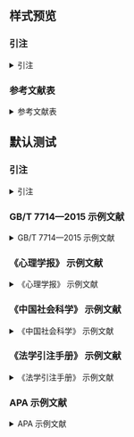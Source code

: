 <!-- 此文件由脚本自动生成，请勿手动修改！ -->
<!-- markdownlint-disable -->
<!-- prettier-ignore -->

<!-- PLACEHOLDER FOR WEBSITE -->

## 样式预览

### 引注

<details>
<summary>引注</summary>

<sup>[1–8]</sup>

</details>

### 参考文献表

<details>
<summary>参考文献表</summary>

<div class="csl-bib-body maxoffset-40 second-field-align-flush hangingindent-false">
  <div class="csl-entry">
    <div class="csl-left-margin">科学革命的结构: 第 4 版</div></div>
  <div class="csl-entry">
    <div class="csl-left-margin">Food irradiation research and technology</div></div>
  <div class="csl-entry">
    <div class="csl-left-margin">面向数字素养的高校图书馆数字服务体系研究</div></div>
  <div class="csl-entry">
    <div class="csl-left-margin">Advances in holographic photoelasticity</div></div>
  <div class="csl-entry">
    <div class="csl-left-margin">“北斗一号”监控管理网设计与实现</div></div>
  <div class="csl-entry">
    <div class="csl-left-margin">The genome of eucalyptus grandis</div></div>
  <div class="csl-entry">
    <div class="csl-left-margin">第 29 次中国互联网络发展现状统计报告</div></div>
  <div class="csl-entry">
    <div class="csl-left-margin">Origins and concepts of digital literacy</div></div>
</div>

</details>

## 默认测试

### 引注

<details>
<summary>引注</summary>

<sup>[1]</sup><br>
<sup>[2(p. 260)]</sup><br>
<sup>[3(pp. 326–329)]</sup><br>
<sup>[1,3]</sup><br>
<sup>[1,2,4]</sup><br>
<sup>[1–3]</sup><br>


</details>

### GB/T 7714—2015 示例文献

<details>
<summary>GB/T 7714—2015 示例文献</summary>

<div class="csl-bib-body maxoffset-156 second-field-align-flush hangingindent-false">
  <div class="csl-entry">
    <div class="csl-left-margin">国史旧闻</div></div>
  <div class="csl-entry">
    <div class="csl-left-margin">经济数学与金融数学</div></div>
  <div class="csl-entry">
    <div class="csl-left-margin">历代王朝与民族宗教</div></div>
  <div class="csl-entry">
    <div class="csl-left-margin">信息与文献 都柏林核心元数据元素集</div></div>
  <div class="csl-entry">
    <div class="csl-left-margin">物质结构</div></div>
  <div class="csl-entry">
    <div class="csl-left-margin">昌平山水记: 京东考古录</div></div>
  <div class="csl-entry">
    <div class="csl-left-margin">宋论</div></div>
  <div class="csl-entry">
    <div class="csl-left-margin">综合湿地管理国际研讨会论文集</div></div>
  <div class="csl-entry">
    <div class="csl-left-margin">中国明朝档案总汇</div></div>
  <div class="csl-entry">
    <div class="csl-left-margin">新闻道德论</div></div>
  <div class="csl-entry">
    <div class="csl-left-margin">当代美国外交</div></div>
  <div class="csl-entry">
    <div class="csl-left-margin">汶川地震灾害研究</div></div>
  <div class="csl-entry">
    <div class="csl-left-margin">中国造纸年鉴: 2003</div></div>
  <div class="csl-entry">
    <div class="csl-left-margin">Probability, random variables, and random signal principles</div></div>
  <div class="csl-entry">
    <div class="csl-left-margin">Geoecology and computers: Proceedings of the Third International Conference on Advances of Computer Methods in Geotechnical and Geoenvironmental Engineering</div></div>
  <div class="csl-entry">
    <div class="csl-left-margin">Developing early childhood services: Past, present and future</div></div>
  <div class="csl-entry">
    <div class="csl-left-margin">Food irradiation research and technology</div></div>
  <div class="csl-entry">
    <div class="csl-left-margin">周易外传: 卷 5</div></div>
  <div class="csl-entry">
    <div class="csl-left-margin">1998 年长江洪水的成因与减灾对策</div></div>
  <div class="csl-entry">
    <div class="csl-left-margin">蓟县震旦亚界研究</div></div>
  <div class="csl-entry">
    <div class="csl-left-margin">政治经济学批判</div></div>
  <div class="csl-entry">
    <div class="csl-left-margin">面向数字素养的高校图书馆数字服务体系研究</div></div>
  <div class="csl-entry">
    <div class="csl-left-margin">Pathogenic properties of invading microorganism</div></div>
  <div class="csl-entry">
    <div class="csl-left-margin">Drinking water standards, regulations and goals</div></div>
  <div class="csl-entry">
    <div class="csl-left-margin">临床内科杂志</div></div>
  <div class="csl-entry">
    <div class="csl-left-margin">图书馆学通讯</div></div>
  <div class="csl-entry">
    <div class="csl-left-margin">Science</div></div>
  <div class="csl-entry">
    <div class="csl-left-margin">蓝田生物群: 一个认识多细胞生物起源和早期演化的新窗口</div></div>
  <div class="csl-entry">
    <div class="csl-left-margin">我们的科技一直在追赶: 访中国工程院院长周济</div></div>
  <div class="csl-entry">
    <div class="csl-left-margin">韩国图书馆法</div></div>
  <div class="csl-entry">
    <div class="csl-left-margin">循证医学研究方法: 附视频</div></div>
  <div class="csl-entry">
    <div class="csl-left-margin">“北斗一号”监控管理网设计与实现</div></div>
  <div class="csl-entry">
    <div class="csl-left-margin">Shaking without quaking</div></div>
  <div class="csl-entry">
    <div class="csl-left-margin">Cataloging internet resources</div></div>
  <div class="csl-entry">
    <div class="csl-left-margin">Next-generation sequencing: from understanding biology to personalized medicine</div></div>
  <div class="csl-entry">
    <div class="csl-left-margin">The genome of eucalyptus grandis</div></div>
  <div class="csl-entry">
    <div class="csl-left-margin">全智能节电器: 200610171314.3</div></div>
  <div class="csl-entry">
    <div class="csl-left-margin">光折变自适应光外差探测方法: 01128777.2</div></div>
  <div class="csl-entry">
    <div class="csl-left-margin">Electronic watermarking method and system: US6915001</div></div>
  <div class="csl-entry">
    <div class="csl-left-margin">第 29 次中国互联网络发展现状统计报告</div></div>
  <div class="csl-entry">
    <div class="csl-left-margin">关于转发北京市企业投资项目核准暂行实施办法的通知: 京政办发[2005]37号</div></div>
  <div class="csl-entry">
    <div class="csl-left-margin">Origins and concepts of digital literacy</div></div>
  <div class="csl-entry">
    <div class="csl-left-margin">About OCLC: History of cooperation</div></div>
  <div class="csl-entry">
    <div class="csl-left-margin">UNIMARC and metadata: Dublin core</div></div>
  <div class="csl-entry">
    <div class="csl-left-margin">Coffee drinking and cancer of the pancreas</div></div>
  <div class="csl-entry">
    <div class="csl-left-margin">生物质材料热解失重动力学及其分析方法研究</div></div>
  <div class="csl-entry">
    <div class="csl-left-margin">A companion to California history</div></div>
  <div class="csl-entry">
    <div class="csl-left-margin">The future of resource sharing</div></div>
  <div class="csl-entry">
    <div class="csl-left-margin">Introduction to library services for library technicians</div></div>
  <div class="csl-entry">
    <div class="csl-left-margin">数字化生存</div></div>
  <div class="csl-entry">
    <div class="csl-left-margin">电子图书馆理论与实践研究</div></div>
  <div class="csl-entry">
    <div class="csl-left-margin">电子图书馆的现实模型</div></div>
  <div class="csl-entry">
    <div class="csl-left-margin">The research university’s dilemma: Resource sharing and research in a transinstitutional environment</div></div>
  <div class="csl-entry">
    <div class="csl-left-margin">Social norms and social roles</div></div>
  <div class="csl-entry">
    <div class="csl-left-margin">Why the west rules for now: the patterns of history, and what they reveal about the future</div></div>
  <div class="csl-entry">
    <div class="csl-left-margin">西方文明史: 问题与源头</div></div>
  <div class="csl-entry">
    <div class="csl-left-margin">国史旧闻</div></div>
  <div class="csl-entry">
    <div class="csl-left-margin">Invisible college</div></div>
  <div class="csl-entry">
    <div class="csl-left-margin">The information needs of historians</div></div>
  <div class="csl-entry">
    <div class="csl-left-margin">天津方言的源流关系刍议</div></div>
  <div class="csl-entry">
    <div class="csl-left-margin">从几组声母的演变看天津方言形成的自然条件和历史条件</div></div>
  <div class="csl-entry">
    <div class="csl-left-margin">Morphology and genesis of nodular chalks and hardgrounds in the Upper Cretaceous of southern England</div></div>
  <div class="csl-entry">
    <div class="csl-left-margin">Morphology and genesis of nodular phosphates in the Cenomanian Glauconitic Marl of south-east England</div></div>
  <div class="csl-entry">
    <div class="csl-left-margin">科技书刊的总编(主编)的角色要求</div></div>
  <div class="csl-entry">
    <div class="csl-left-margin">现代汉语词典</div></div>
  <div class="csl-entry">
    <div class="csl-left-margin">中国的青年刊物: 个性特色为本仁</div></div>
  <div class="csl-entry">
    <div class="csl-left-margin">在中国科协学术期刊编辑工作经验交流会上的讲话</div></div>
  <div class="csl-entry">
    <div class="csl-left-margin">全唐五代诗格汇考</div></div>
  <div class="csl-entry">
    <div class="csl-left-margin">师伏堂日记</div></div>
  <div class="csl-entry">
    <div class="csl-left-margin">理论物理概论</div></div>
  <div class="csl-entry">
    <div class="csl-left-margin">新生儿脑病和脑性瘫痪发病机制与病理生理</div></div>
  <div class="csl-entry">
    <div class="csl-left-margin">康熙字典: 巳集上: 水部</div></div>
  <div class="csl-entry">
    <div class="csl-left-margin">增订本草备要</div></div>
  <div class="csl-entry">
    <div class="csl-left-margin">中国森林群落分类及其群落特征</div></div>
  <div class="csl-entry">
    <div class="csl-left-margin">投资台湾: 大陆企业赴台投资指南</div></div>
  <div class="csl-entry">
    <div class="csl-left-margin">战前中国经济的增长</div></div>
  <div class="csl-entry">
    <div class="csl-left-margin">科学革命的结构: 第 4 版</div></div>
  <div class="csl-entry">
    <div class="csl-left-margin">高分子物理: 高分子材料分析、选择与改性</div></div>
  <div class="csl-entry">
    <div class="csl-left-margin">Future libraries: Dreams, madness, &#38; reality</div></div>
  <div class="csl-entry">
    <div class="csl-left-margin">Names of persons: National usages for entry in catalogues</div></div>
  <div class="csl-entry">
    <div class="csl-left-margin">Introduction to information systems</div></div>
  <div class="csl-entry">
    <div class="csl-left-margin">Seeds, sciences, and struggle: the global politics of transgenic crops</div></div>
  <div class="csl-entry">
    <div class="csl-left-margin">Death by theory: a tale of mystery and archaeological theory</div></div>
  <div class="csl-entry">
    <div class="csl-left-margin">职工教育研究论文集</div></div>
  <div class="csl-entry">
    <div class="csl-left-margin">台湾光复六十五周年暨抗战史实学术研讨会论文集</div></div>
  <div class="csl-entry">
    <div class="csl-left-margin">综合湿地管理: 综合湿地管理国际研讨会论文集</div></div>
  <div class="csl-entry">
    <div class="csl-left-margin">中国财税文化价值研究: “中国财税文化国际学术研讨会”论文集</div></div>
  <div class="csl-entry">
    <div class="csl-left-margin">Proceedings of the Second International Conference on Soft Computing for Problem Solving</div></div>
  <div class="csl-entry">
    <div class="csl-left-margin">国防白皮书: 中国武装力量的多样化运用</div></div>
  <div class="csl-entry">
    <div class="csl-left-margin">人体安全重要技术标准研制最终报告: 7178999X–2006BAK04A10/10.2013</div></div>
  <div class="csl-entry">
    <div class="csl-left-margin">A comparative risk assessment framework for wildland fire management: the 2010 cohesive strategy science report: RMRS-GTR-262</div></div>
  <div class="csl-entry">
    <div class="csl-left-margin">Guidelines for handling excavated acid-producing material: PB 91-194001</div></div>
  <div class="csl-entry">
    <div class="csl-left-margin">Factors regulating the immune response: Report of WHO Scientific Group</div></div>
  <div class="csl-entry">
    <div class="csl-left-margin">人类活动影响下海河流域典型区水循环变化分析</div></div>
  <div class="csl-entry">
    <div class="csl-left-margin">面向中文信息处理的现代汉语并列结构研究</div></div>
  <div class="csl-entry">
    <div class="csl-left-margin">Infrared spectroscopic studies on solid oxygen</div></div>
  <div class="csl-entry">
    <div class="csl-left-margin">轨道火车及高速轨道火车紧急安全制动辅助装置: 201220158825.2</div></div>
  <div class="csl-entry">
    <div class="csl-left-margin">一种荒漠化地区生态植被综合培育种植方法: 01129210.5</div></div>
  <div class="csl-entry">
    <div class="csl-left-margin">Compiler: US828402</div></div>
  <div class="csl-entry">
    <div class="csl-left-margin">文献著录: 第 4 部分 非书资料</div></div>
  <div class="csl-entry">
    <div class="csl-left-margin">广播电视音像资料编目规范: 第 2 部分 广播资料</div></div>
  <div class="csl-entry">
    <div class="csl-left-margin">土壤环境质量标准</div></div>
  <div class="csl-entry">
    <div class="csl-left-margin">Information and documentation—The Dublin core metadata element set</div></div>
  <div class="csl-entry">
    <div class="csl-left-margin">卷 39 乞致仕第一</div></div>
  <div class="csl-entry">
    <div class="csl-left-margin">植物开花研究</div></div>
  <div class="csl-entry">
    <div class="csl-left-margin">中国农业转基因生物研究进展与安全管理</div></div>
  <div class="csl-entry">
    <div class="csl-left-margin">世界各国和地区名称代码</div></div>
  <div class="csl-entry">
    <div class="csl-left-margin">宋史卷三: 本纪第三</div></div>
  <div class="csl-entry">
    <div class="csl-left-margin">汶川地震基岩地震动特征分析</div></div>
  <div class="csl-entry">
    <div class="csl-left-margin">Subsolidus phenomena in pyroxenes</div></div>
  <div class="csl-entry">
    <div class="csl-left-margin">Advances in holographic photoelasticity</div></div>
  <div class="csl-entry">
    <div class="csl-left-margin">四库馆私家抄校书考略</div></div>
  <div class="csl-entry">
    <div class="csl-left-margin">韩国图书馆法</div></div>
  <div class="csl-entry">
    <div class="csl-left-margin">互联网药品可信交易环境中主体资质审核备案模式</div></div>
  <div class="csl-entry">
    <div class="csl-left-margin">从数字地球到智慧地球</div></div>
  <div class="csl-entry">
    <div class="csl-left-margin">Carbon isotope evidence for the stepwise oxidation of the Proterozoic environment</div></div>
  <div class="csl-entry">
    <div class="csl-left-margin">Jadeite-bearing metagabbro in serpentinite mélange of the “Kurosegawa Belt” in Izumi Town, Yatsushiro City, Kumamoto Prefecture, central Kyushu</div></div>
  <div class="csl-entry">
    <div class="csl-left-margin">Drought, deluge and declines: the impact of precipitation extremes on amphibians in a changing climate</div></div>
  <div class="csl-entry">
    <div class="csl-left-margin">Phenotypic screening with oleaginous microalgae reveals modulators of lipid productivity</div></div>
  <div class="csl-entry">
    <div class="csl-left-margin">Metadata quality control in digital repositories and collections: Criteria, semantics, and mechanisms</div></div>
  <div class="csl-entry">
    <div class="csl-left-margin">数字革命与竞争国际化</div></div>
  <div class="csl-entry">
    <div class="csl-left-margin">罪犯 DNA 库与生命伦理学计划</div></div>
  <div class="csl-entry">
    <div class="csl-left-margin">大风沙过后的思考</div></div>
  <div class="csl-entry">
    <div class="csl-left-margin">雾霾来袭, 如何突围?</div></div>
  <div class="csl-entry">
    <div class="csl-left-margin">出版业信息化迈入快车道</div></div>
  <div class="csl-entry">
    <div class="csl-left-margin">化解医患矛盾需釜底抽薪</div></div>
  <div class="csl-entry">
    <div class="csl-left-margin">Pennsylvania library laws</div></div>
  <div class="csl-entry">
    <div class="csl-left-margin">Dublin core metadata element set: version 1.1</div></div>
</div>

</details>

### 《心理学报》 示例文献

<details>
<summary>《心理学报》 示例文献</summary>

<div class="csl-bib-body maxoffset-130 second-field-align-flush hangingindent-false">
  <div class="csl-entry">
    <div class="csl-left-margin">中国心理学的过去与未来</div></div>
  <div class="csl-entry">
    <div class="csl-left-margin">中国心理学的过去与未来</div></div>
  <div class="csl-entry">
    <div class="csl-left-margin">Intrinsic frames of reference in spatial memory</div></div>
  <div class="csl-entry">
    <div class="csl-left-margin">中国心理学的过去与未来</div></div>
  <div class="csl-entry">
    <div class="csl-left-margin">Frames of reference in spatial memories acquired from language</div></div>
  <div class="csl-entry">
    <div class="csl-left-margin">中国心理学的过去与未来</div></div>
  <div class="csl-entry">
    <div class="csl-left-margin">An experimental evaluation of theory-based mother and mother-child programs for children of divorce</div></div>
  <div class="csl-entry">
    <div class="csl-left-margin">中国心理学的过去与未来</div></div>
  <div class="csl-entry">
    <div class="csl-left-margin">Are face-incongruent voices harder to process? Effects of face–voice gender incongruency on basic cognitive information processing</div></div>
  <div class="csl-entry">
    <div class="csl-left-margin">Body ownership increases the interference between observed and executed movements</div></div>
  <div class="csl-entry">
    <div class="csl-left-margin">中国心理学的过去与未来</div></div>
  <div class="csl-entry">
    <div class="csl-left-margin">心理学史</div></div>
  <div class="csl-entry">
    <div class="csl-left-margin">心理学史</div></div>
  <div class="csl-entry">
    <div class="csl-left-margin">Children of color: Psychological interventions with minority youth</div></div>
  <div class="csl-entry">
    <div class="csl-left-margin">A philosophical essay on probabilities</div></div>
  <div class="csl-entry">
    <div class="csl-left-margin">概率哲学</div></div>
  <div class="csl-entry">
    <div class="csl-left-margin">Allocentric and egocentric spatial representations: Definitions, distinctions, and interconnections</div></div>
  <div class="csl-entry">
    <div class="csl-left-margin">Theoretical analysis of the seven factor model of Chinese personality</div></div>
  <div class="csl-entry">
    <div class="csl-left-margin">中国人“大七”人格结构的理论分析</div></div>
  <div class="csl-entry">
    <div class="csl-left-margin">The origins of narcissism and narcissistic personality disorder: A theoretical and empirical reformulation</div></div>
  <div class="csl-entry">
    <div class="csl-left-margin">Relaxation therapy for polypharmacy use in elderly insomniacs and noninsomniacs</div></div>
  <div class="csl-entry">
    <div class="csl-left-margin">Early data on the Trauma Symptom Checklist for Children (TSC-C)</div></div>
  <div class="csl-entry">
    <div class="csl-left-margin">Beyond redlining: Editing software that works</div></div>
  <div class="csl-entry">
    <div class="csl-left-margin">Estimated resident population by age and sex in statistical local areas, New South Wales, June 1990: 3209.1</div></div>
  <div class="csl-entry">
    <div class="csl-left-margin">People in organizations: An introduction to organizational behavior</div></div>
  <div class="csl-entry">
    <div class="csl-left-margin">Relativity</div></div>
  <div class="csl-entry">
    <div class="csl-left-margin">The new Grove dictionary of music and musicians</div></div>
  <div class="csl-entry">
    <div class="csl-left-margin">现代汉语规范辞典</div></div>
  <div class="csl-entry">
    <div class="csl-left-margin">现代汉语频率词典</div></div>
  <div class="csl-entry">
    <div class="csl-left-margin">Phonological representation and processing in Chinese spoken language production</div></div>
  <div class="csl-entry">
    <div class="csl-left-margin">汉语语言产生中的语音表征与加工</div></div>
  <div class="csl-entry">
    <div class="csl-left-margin">遗传与语言学习</div></div>
  <div class="csl-entry">
    <div class="csl-left-margin">中国心理学与奥林匹克</div></div>
</div>

</details>

### 《中国社会科学》 示例文献

<details>
<summary>《中国社会科学》 示例文献</summary>

<div class="csl-bib-body maxoffset-65 second-field-align-flush hangingindent-false">
  <div class="csl-entry">
    <div class="csl-left-margin">文坛忆旧</div></div>
  <div class="csl-entry">
    <div class="csl-left-margin">荣庆日记</div></div>
  <div class="csl-entry">
    <div class="csl-left-margin">公司法的展开与评判——方法·判例·制度</div></div>
  <div class="csl-entry">
    <div class="csl-left-margin">中国哲学发展史（先秦卷）</div></div>
  <div class="csl-entry">
    <div class="csl-left-margin">中国人留学日本史</div></div>
  <div class="csl-entry">
    <div class="csl-left-margin">周恩来传</div></div>
  <div class="csl-entry">
    <div class="csl-left-margin">晚清洋务运动事类汇钞五十七种</div></div>
  <div class="csl-entry">
    <div class="csl-left-margin">平等阁笔记</div></div>
  <div class="csl-entry">
    <div class="csl-left-margin">马克思恩格斯全集</div></div>
  <div class="csl-entry">
    <div class="csl-left-margin">走向新世界主义</div></div>
  <div class="csl-entry">
    <div class="csl-left-margin">中国小说的历史的变迁</div></div>
  <div class="csl-entry">
    <div class="csl-left-margin">师承与变法</div></div>
  <div class="csl-entry">
    <div class="csl-left-margin">当代文化哲学沉思</div></div>
  <div class="csl-entry">
    <div class="csl-left-margin">读家书，想傅雷（代序）</div></div>
  <div class="csl-entry">
    <div class="csl-left-margin">为什么称为“中国大历史”？——中文版自序</div></div>
  <div class="csl-entry">
    <div class="csl-left-margin">古今伪书考</div></div>
  <div class="csl-entry">
    <div class="csl-left-margin">墨余录</div></div>
  <div class="csl-entry">
    <div class="csl-left-margin">雪桥诗话续集</div></div>
  <div class="csl-entry">
    <div class="csl-left-margin">太平御览</div></div>
  <div class="csl-entry">
    <div class="csl-left-margin">答屠仪部赤水丈书</div></div>
  <div class="csl-entry">
    <div class="csl-left-margin">嘉定县志</div></div>
  <div class="csl-entry">
    <div class="csl-left-margin">上海县续志</div></div>
  <div class="csl-entry">
    <div class="csl-left-margin">广东通志</div></div>
  <div class="csl-entry">
    <div class="csl-left-margin">旧唐书</div></div>
  <div class="csl-entry">
    <div class="csl-left-margin">方苞集</div></div>
  <div class="csl-entry">
    <div class="csl-left-margin">清德宗实录</div></div>
  <div class="csl-entry">
    <div class="csl-left-margin">读顾诚〈南明史〉</div></div>
  <div class="csl-entry">
    <div class="csl-left-margin">江苏的小农及其副业</div></div>
  <div class="csl-entry">
    <div class="csl-left-margin">论近代西北人口波动的主要原因</div></div>
  <div class="csl-entry">
    <div class="csl-left-margin">评黄龟年四劾秦桧</div></div>
  <div class="csl-entry">
    <div class="csl-left-margin">德育学科的比较研究与理论探索</div></div>
  <div class="csl-entry">
    <div class="csl-left-margin">李劼人轶事</div></div>
  <div class="csl-entry">
    <div class="csl-left-margin">说奴隶</div></div>
  <div class="csl-entry">
    <div class="csl-left-margin">四川会议厅暂行章程</div></div>
  <div class="csl-entry">
    <div class="csl-left-margin">上海各路商界总联合会致外交部电</div></div>
  <div class="csl-entry">
    <div class="csl-left-margin">西南中委反对在宁召开五全会</div></div>
  <div class="csl-entry">
    <div class="csl-left-margin">罗隆基政治思想研究（1913—1949）</div></div>
  <div class="csl-entry">
    <div class="csl-left-margin">对国际体制和国际制度的理解和翻译</div></div>
  <div class="csl-entry">
    <div class="csl-left-margin">对国际体制和国际制度的理解和翻译</div></div>
  <div class="csl-entry">
    <div class="csl-left-margin">傅良佐致国务院电</div></div>
  <div class="csl-entry">
    <div class="csl-left-margin">党外人士座谈会记录</div></div>
  <div class="csl-entry">
    <div class="csl-left-margin">关于中国学术期刊标准化数据库系统工程的进展</div></div>
  <div class="csl-entry">
    <div class="csl-left-margin">两宋茶诗与茶事</div></div>
  <div class="csl-entry">
    <div class="csl-left-margin">Troubling confessions: Speaking guilt in law and literature</div></div>
  <div class="csl-entry">
    <div class="csl-left-margin">The travels of Marco Polo</div></div>
  <div class="csl-entry">
    <div class="csl-left-margin">On the search for civil society in China</div></div>
  <div class="csl-entry">
    <div class="csl-left-margin">The impact of scarcity and plenty on population change in England</div></div>
  <div class="csl-entry">
    <div class="csl-left-margin">Nixon to Kissinger</div></div>
</div>

</details>

### 《法学引注手册》 示例文献

<details>
<summary>《法学引注手册》 示例文献</summary>

<div class="csl-bib-body maxoffset-88 second-field-align-flush hangingindent-false">
  <div class="csl-entry">
    <div class="csl-left-margin">美国行政法</div></div>
  <div class="csl-entry">
    <div class="csl-left-margin">侵权责任法</div></div>
  <div class="csl-entry">
    <div class="csl-left-margin">英美法原论</div></div>
  <div class="csl-entry">
    <div class="csl-left-margin">法律的道德性</div></div>
  <div class="csl-entry">
    <div class="csl-left-margin">法律程序的意义：对中国法制建设的另一种思考</div></div>
  <div class="csl-entry">
    <div class="csl-left-margin">股份有限公司机关构造中的董事和董事会</div></div>
  <div class="csl-entry">
    <div class="csl-left-margin">风险法的风险</div></div>
  <div class="csl-entry">
    <div class="csl-left-margin">判决书上网</div></div>
  <div class="csl-entry">
    <div class="csl-left-margin">哈尔滨市政法机关正对“宝马案”认真调查复查</div></div>
  <div class="csl-entry">
    <div class="csl-left-margin">被告人李宁、张磊贪污案一审开庭</div></div>
  <div class="csl-entry">
    <div class="csl-left-margin">一名基层法官眼里好律师的样子</div></div>
  <div class="csl-entry">
    <div class="csl-left-margin">法国行政法院网站</div></div>
  <div class="csl-entry">
    <div class="csl-left-margin">游走在上帝与凯撒之间：美国宪法第一修正案中的政教关系研究</div></div>
  <div class="csl-entry">
    <div class="csl-left-margin">民法总则</div></div>
  <div class="csl-entry">
    <div class="csl-left-margin">国务院关于在全国建立农村最低生活保障制度的通知</div></div>
  <div class="csl-entry">
    <div class="csl-left-margin">包郑照诉苍南县人民政府强制拆除房屋案: （1988）浙法民上字 7 号</div></div>
  <div class="csl-entry">
    <div class="csl-left-margin">陆红霞诉南通市发改委政府信息公开案</div></div>
  <div class="csl-entry">
    <div class="csl-left-margin">The new property</div></div>
  <div class="csl-entry">
    <div class="csl-left-margin">What publicity can do</div></div>
  <div class="csl-entry">
    <div class="csl-left-margin">To steal a book is an elegant offense: Intellectual property law in Chinese civilization</div></div>
  <div class="csl-entry">
    <div class="csl-left-margin">当代中国行政法的源流：王名扬教授九十华诞贺寿文集</div></div>
  <div class="csl-entry">
    <div class="csl-left-margin">R. v. Panel on Take-overs and Mergers</div></div>
  <div class="csl-entry">
    <div class="csl-left-margin">现代行政法的理论基础——论行政机关与相对一方的权利义务平衡</div></div>
  <div class="csl-entry">
    <div class="csl-left-margin">近代中国宪政历程</div></div>
  <div class="csl-entry">
    <div class="csl-left-margin">精简机构是一场革命</div></div>
  <div class="csl-entry">
    <div class="csl-left-margin">奥本海国际法</div></div>
  <div class="csl-entry">
    <div class="csl-left-margin">中华人民共和国刑法修正案（十）: 中华人民共和国主席令第80号</div></div>
  <div class="csl-entry">
    <div class="csl-left-margin">中华人民共和国公司法</div></div>
  <div class="csl-entry">
    <div class="csl-left-margin">中华人民共和国公司法</div></div>
  <div class="csl-entry">
    <div class="csl-left-margin">最高人民法院、最高人民检察院关于依法严惩破坏计划生育犯罪活动的通知</div></div>
  <div class="csl-entry">
    <div class="csl-left-margin">全国人民代表大会常务委员会关于严禁卖淫嫖娼的决定</div></div>
  <div class="csl-entry">
    <div class="csl-left-margin">国务院关于在全国建立农村最低生活保障制度的通知</div></div>
  <div class="csl-entry">
    <div class="csl-left-margin">最高人民法院关于适用〈中华人民共和国行政诉讼法〉的解释</div></div>
  <div class="csl-entry">
    <div class="csl-left-margin">国务院关于印发打赢蓝天保卫战三年行动计划的通知</div></div>
  <div class="csl-entry">
    <div class="csl-left-margin">信息与文献 参考文献著录规则</div></div>
  <div class="csl-entry">
    <div class="csl-left-margin">关于《中华人民共和国行政诉讼法修正案（草案）》的说明</div></div>
  <div class="csl-entry">
    <div class="csl-left-margin">中共中央关于全面推进依法治国若干重大问题的决定</div></div>
  <div class="csl-entry">
    <div class="csl-left-margin">荣宝英诉王阳、永诚财产保险股份有限公司江阴支公司机动车交通事故责任纠纷案: （2013）锡民终字第497号</div></div>
  <div class="csl-entry">
    <div class="csl-left-margin">榆林市凯奇莱能源投资有限公司诉陕西省地质矿产勘查开发局西安地质矿产勘查开发院合作勘查合同纠纷上诉案: （2011）民一终字第 81 号</div></div>
  <div class="csl-entry">
    <div class="csl-left-margin">Progress for a small planet</div></div>
  <div class="csl-entry">
    <div class="csl-left-margin">White House tutors Kremlin in how a presidency works</div></div>
  <div class="csl-entry">
    <div class="csl-left-margin">Between facts and norms: contributions to a discourse theory of law and democracy</div></div>
  <div class="csl-entry">
    <div class="csl-left-margin">Rule of law in China: incremental progress</div></div>
  <div class="csl-entry">
    <div class="csl-left-margin">Department of Transportation Act: 89-670</div></div>
  <div class="csl-entry">
    <div class="csl-left-margin">Administrative Procedure Act § 6</div></div>
  <div class="csl-entry">
    <div class="csl-left-margin">Natural Resources Defense Council <i>v.</i> Gorsuch</div></div>
  <div class="csl-entry">
    <div class="csl-left-margin">Chevron U.S.A., Inc. <i>v.</i> Natural Resources Defense Council</div></div>
  <div class="csl-entry">
    <div class="csl-left-margin">Roe <i>v.</i> Wade</div></div>
  <div class="csl-entry">
    <div class="csl-left-margin">United States <i>v.</i> Dino Nastasi et al.: 3:15-cr-00213-FDW-DCK</div></div>
  <div class="csl-entry">
    <div class="csl-left-margin">When China began streaming trials online</div></div>
  <div class="csl-entry">
    <div class="csl-left-margin">L’État de droit</div></div>
  <div class="csl-entry">
    <div class="csl-left-margin">Le droit de la mer</div></div>
  <div class="csl-entry">
    <div class="csl-left-margin">La promotion esthétique du pathétique dans la seconde moitié du XVIIe siècle</div></div>
  <div class="csl-entry">
    <div class="csl-left-margin">Le droit de la mer</div></div>
  <div class="csl-entry">
    <div class="csl-left-margin">Le droit de la mer en Méditerranée</div></div>
  <div class="csl-entry">
    <div class="csl-left-margin">Le droit de la mer en Méditerranée: 1202</div></div>
  <div class="csl-entry">
    <div class="csl-left-margin">Le droit de la mer appliqué à la Méditerranée</div></div>
  <div class="csl-entry">
    <div class="csl-left-margin">L’histoire de l’art et le quantitatif</div></div>
  <div class="csl-entry">
    <div class="csl-left-margin">Rechtsgüterschutz und Normgeltung</div></div>
  <div class="csl-entry">
    <div class="csl-left-margin">Über Radarwarngeräte und die Zukunft des Europäischen Privatrechts</div></div>
  <div class="csl-entry">
    <div class="csl-left-margin">Absurdes Spektakel um den Tod</div></div>
  <div class="csl-entry">
    <div class="csl-left-margin">Strafrecht Allgemeiner Teil</div></div>
  <div class="csl-entry">
    <div class="csl-left-margin">Rechtsphilosophie Studienausgabe</div></div>
  <div class="csl-entry">64. [CSL STYLE ERROR: reference with no printed form.]</div>
  <div class="csl-entry">
    <div class="csl-left-margin">Bemerkungen zur Reform des § 218 StGB aus rechtsphilosophischer Sicht</div></div>
  <div class="csl-entry">
    <div class="csl-left-margin">Gesamtunwirksamkeit und Teilgültigkeit rechtsgeschäftlicher Regelungen</div></div>
  <div class="csl-entry">
    <div class="csl-left-margin">StGB</div></div>
  <div class="csl-entry">
    <div class="csl-left-margin">StPO</div></div>
  <div class="csl-entry">
    <div class="csl-left-margin">GG</div></div>
  <div class="csl-entry">
    <div class="csl-left-margin">Strauß-Karikatur, Kunstfreiheit</div></div>
  <div class="csl-entry">71. [CSL STYLE ERROR: reference with no printed form.]</div>
  <div class="csl-entry">72. [CSL STYLE ERROR: reference with no printed form.]</div>
  <div class="csl-entry">
    <div class="csl-left-margin">Wissenschaftliches Publizieren</div></div>
  <div class="csl-entry">
    <div class="csl-left-margin">新訂担保物権法</div></div>
  <div class="csl-entry">
    <div class="csl-left-margin">民法総則物権法</div></div>
  <div class="csl-entry">
    <div class="csl-left-margin">付加物及び従物と抵当権</div></div>
  <div class="csl-entry">
    <div class="csl-left-margin">一時所得の要件に関する覚書</div></div>
  <div class="csl-entry">
    <div class="csl-left-margin">信玄公旗掛松事件</div></div>
  <div class="csl-entry">
    <div class="csl-left-margin">約束手形金</div></div>
  <div class="csl-entry">
    <div class="csl-left-margin">動産及び債権の譲渡の対抗要件に関する民法の特例に関する法律</div></div>
  <div class="csl-entry">
    <div class="csl-left-margin">平成26年版犯罪白書</div></div>
  <div class="csl-entry">
    <div class="csl-left-margin">ジュリスト</div></div>
  <div class="csl-entry">
    <div class="csl-left-margin">千方百计上京城：清朝的京控</div></div>
  <div class="csl-entry">
    <div class="csl-left-margin">温家宝主持国务院会议 研究房地产业健康发展措施</div></div>
</div>

</details>

### APA 示例文献

<details>
<summary>APA 示例文献</summary>

<div class="csl-bib-body maxoffset-175 second-field-align-flush hangingindent-false">
  <div class="csl-entry">
    <div class="csl-left-margin">Language learning as language use: A cross-linguistic model of child language development</div></div>
  <div class="csl-entry">
    <div class="csl-left-margin">A descriptive review of ADHD coaching research: Implications for college students</div></div>
  <div class="csl-entry">
    <div class="csl-left-margin">Getting consistent with consequences</div></div>
  <div class="csl-entry">
    <div class="csl-left-margin">The complicated calibration of love, especially in adoption</div></div>
  <div class="csl-entry">
    <div class="csl-left-margin">The NCEP/NCAR 40-year reanalysis project</div></div>
  <div class="csl-entry">
    <div class="csl-left-margin">What does it take to have a strong and independent profession of midwifery? Lessons from the Netherlands</div></div>
  <div class="csl-entry">
    <div class="csl-left-margin">Body ownership increases the interference between observed and executed movements</div></div>
  <div class="csl-entry">
    <div class="csl-left-margin">Are face-incongruent voices harder to process? Effects of face–voice gender incongruency on basic cognitive information processing</div></div>
  <div class="csl-entry">
    <div class="csl-left-margin">Unpacking buyer-seller differences in valuation from experience: A cognitive modeling approach</div></div>
  <div class="csl-entry">
    <div class="csl-left-margin">Sensorineural anosmia: Relationship between subtype, recognition time, and age</div></div>
  <div class="csl-entry">
    <div class="csl-left-margin">Intellectual evolution from adolescence to adulthood</div></div>
  <div class="csl-entry">
    <div class="csl-left-margin">Marking time in the land of plenty: Reflections on mental health in the United States</div></div>
  <div class="csl-entry">
    <div class="csl-left-margin">Marking time in the land of plenty: Reflections on mental health in the United States</div></div>
  <div class="csl-entry">
    <div class="csl-left-margin">Archives of scientific psychology</div></div>
  <div class="csl-entry">
    <div class="csl-left-margin">American psychologist</div></div>
  <div class="csl-entry">
    <div class="csl-left-margin">Electromechanical and robot-assisted arm training for improving activities of daily living, arm function, and arm muscle strength after stroke</div></div>
  <div class="csl-entry">
    <div class="csl-left-margin">Physical activity and exercise in older adults</div></div>
  <div class="csl-entry">
    <div class="csl-left-margin">Really cool neutral plasmas</div></div>
  <div class="csl-entry">
    <div class="csl-left-margin">On video games and storytelling: An interview with Tom Bissell</div></div>
  <div class="csl-entry">
    <div class="csl-left-margin">Forgiveness can improve mental and physical health</div></div>
  <div class="csl-entry">
    <div class="csl-left-margin">How will humanity react to alien life? Psychologists have some predictions</div></div>
  <div class="csl-entry">
    <div class="csl-left-margin">Cats who take direction</div></div>
  <div class="csl-entry">
    <div class="csl-left-margin">Can we talk scientifically about free will?</div></div>
  <div class="csl-entry">
    <div class="csl-left-margin">From this article, it sounds like men are figuring something out that women have known forever. I know of many</div></div>
  <div class="csl-entry">
    <div class="csl-left-margin">How workout buddies can help stave off loneliness</div></div>
  <div class="csl-entry">
    <div class="csl-left-margin">Study abroad programs</div></div>
  <div class="csl-entry">
    <div class="csl-left-margin">Feminist therapy</div></div>
  <div class="csl-entry">
    <div class="csl-left-margin">Rethinking global health: Frameworks of power</div></div>
  <div class="csl-entry">
    <div class="csl-left-margin">Quiet: The power of introverts in a world that can’t stop talking</div></div>
  <div class="csl-entry">
    <div class="csl-left-margin">Algorithms to live by: The computer science of human decisions</div></div>
  <div class="csl-entry">
    <div class="csl-left-margin">Thinking in systems: A primer</div></div>
  <div class="csl-entry">
    <div class="csl-left-margin">Entrenchment and the psychology of language learning: How we reorganize and adapt linguistic knowledge</div></div>
  <div class="csl-entry">
    <div class="csl-left-margin">Military veteran psychological health and social care: Contemporary approaches</div></div>
  <div class="csl-entry">
    <div class="csl-left-margin">Guided participation in pediatric nursing practice: Relationship-based teaching and learning with parents, children and adolescents</div></div>
  <div class="csl-entry">
    <div class="csl-left-margin">Lexical characteristics of Japanese language</div></div>
  <div class="csl-entry">
    <div class="csl-left-margin">The psychology of the child</div></div>
  <div class="csl-entry">
    <div class="csl-left-margin">The psychology of the child</div></div>
  <div class="csl-entry">
    <div class="csl-left-margin">The interpretation of dreams: The complete and definitive text</div></div>
  <div class="csl-entry">
    <div class="csl-left-margin">Harry Potter and the sorceror’s stone</div></div>
  <div class="csl-entry">
    <div class="csl-left-margin">Handbook of social psychology</div></div>
  <div class="csl-entry">
    <div class="csl-left-margin">APA handbook of the psychology of women</div></div>
  <div class="csl-entry">
    <div class="csl-left-margin">Narrative therapy</div></div>
  <div class="csl-entry">
    <div class="csl-left-margin">Diagnostic and statistical manual of mental disorders</div></div>
  <div class="csl-entry">
    <div class="csl-left-margin">International statistical classification of diseases and related health problems</div></div>
  <div class="csl-entry">
    <div class="csl-left-margin">APA dictionary of psychology</div></div>
  <div class="csl-entry">
    <div class="csl-left-margin">Merriam-Webster.com dictionary</div></div>
  <div class="csl-entry">
    <div class="csl-left-margin">The Stanford encyclopedia of philosophy</div></div>
  <div class="csl-entry">
    <div class="csl-left-margin">The complete social scientist: A Kurt Lewin reader</div></div>
  <div class="csl-entry">
    <div class="csl-left-margin">King James Bible</div></div>
  <div class="csl-entry">
    <div class="csl-left-margin">The Qur’an</div></div>
  <div class="csl-entry">
    <div class="csl-left-margin">The Torah: The five books of Moses</div></div>
  <div class="csl-entry">
    <div class="csl-left-margin">Poetics</div></div>
  <div class="csl-entry">
    <div class="csl-left-margin">Much ado about nothing</div></div>
  <div class="csl-entry">
    <div class="csl-left-margin">Affirmative cognitive behavior therapy with sexual and gender minority people</div></div>
  <div class="csl-entry">
    <div class="csl-left-margin">Defining forensic psychiatry: Roles and responsibilities</div></div>
  <div class="csl-entry">
    <div class="csl-left-margin">Back to the future: An examination of the Native American Holocaust experience</div></div>
  <div class="csl-entry">
    <div class="csl-left-margin">Auditory sensory therapy: Brain activation through music</div></div>
  <div class="csl-entry">
    <div class="csl-left-margin">On the essence of truth</div></div>
  <div class="csl-entry">
    <div class="csl-left-margin">Calling a squirrel and squirrel but a canoe a wigwam: A category-specific deficit for artefactual objects and body parts</div></div>
  <div class="csl-entry">
    <div class="csl-left-margin">Calling a squirrel and squirrel but a canoe a wigwam: A category-specific deficit for artefactual objects and body parts</div></div>
  <div class="csl-entry">
    <div class="csl-left-margin">The social ecology of human development: A retrospective conclusion</div></div>
  <div class="csl-entry">
    <div class="csl-left-margin">Brain and intelligence: The ecology of child development</div></div>
  <div class="csl-entry">
    <div class="csl-left-margin">Gesture and cognitive development</div></div>
  <div class="csl-entry">
    <div class="csl-left-margin">Group decision and social change</div></div>
  <div class="csl-entry">
    <div class="csl-left-margin">Positive transference</div></div>
  <div class="csl-entry">
    <div class="csl-left-margin">Self-report</div></div>
  <div class="csl-entry">
    <div class="csl-left-margin">Behaviorism</div></div>
  <div class="csl-entry">
    <div class="csl-left-margin">List of oldest companies</div></div>
  <div class="csl-entry">
    <div class="csl-left-margin">Strengthening trans-Tasman economic relations</div></div>
  <div class="csl-entry">
    <div class="csl-left-margin">What we heard: Summary of key findings: 2013 Canada Council’s Inter-Arts Office Consultation</div></div>
  <div class="csl-entry">
    <div class="csl-left-margin">Facing forward: Life after cancer treatment: 18-2424</div></div>
  <div class="csl-entry">
    <div class="csl-left-margin">Democratic defense against disinformation</div></div>
  <div class="csl-entry">
    <div class="csl-left-margin">The extent and nature of veteran homelessness in Canada</div></div>
  <div class="csl-entry">
    <div class="csl-left-margin">Summary health statistics for U.S. adults: National Health Interview Survey, 2012</div></div>
  <div class="csl-entry">
    <div class="csl-left-margin">British Cardiovascular Society Working Group report: Out-of-hours cardiovascular care: Management of cardiac emergencies and hospital in-patients</div></div>
  <div class="csl-entry">
    <div class="csl-left-margin">Agency financial report: Fiscal Year 2017</div></div>
  <div class="csl-entry">
    <div class="csl-left-margin">2014 ACA code of ethics</div></div>
  <div class="csl-entry">
    <div class="csl-left-margin">Code of ethics for nurses with interpretive statements</div></div>
  <div class="csl-entry">
    <div class="csl-left-margin">Ethical principles of psychologists and code of conduct</div></div>
  <div class="csl-entry">
    <div class="csl-left-margin">Stress, self-regulation and psychopathology in middle childhood: 5R01HD081252–04</div></div>
  <div class="csl-entry">
    <div class="csl-left-margin">Profile of veteran business owners: More young veterans appear to be starting businesses: 1</div></div>
  <div class="csl-entry">
    <div class="csl-left-margin">Don’t expect too much: The limited usefulness of common SES measures and a prescription for change</div></div>
  <div class="csl-entry">
    <div class="csl-left-margin">FDA authorizes first interoperable insulin pup intended to allow patients to customize treatment through their individual diabetes management devices</div></div>
  <div class="csl-entry">
    <div class="csl-left-margin">Everybody’s got a little music in them: Using music therapy to connect, engage, and motivate</div></div>
  <div class="csl-entry">
    <div class="csl-left-margin">If mama ain’t happy, nobody’s happy: The effect of parental depression on mood dysregulation in children</div></div>
  <div class="csl-entry">
    <div class="csl-left-margin">Fat talk and its effects on state-based body image in women</div></div>
  <div class="csl-entry">
    <div class="csl-left-margin">The art and significance of successfully identifying resilient individuals A person-focused approach</div></div>
  <div class="csl-entry">
    <div class="csl-left-margin">Instructional leadership perceptions and practices of elementary school leaders</div></div>
  <div class="csl-entry">
    <div class="csl-left-margin">Resistance to authority: Methodological innovations and new lessons from the Milgram experiment</div></div>
  <div class="csl-entry">
    <div class="csl-left-margin">Dealing with dual differences: Social coping strategies of gifted and lesbian, gay, bisexual, transgender, and queer adolescents</div></div>
  <div class="csl-entry">
    <div class="csl-left-margin">Bringing LGBTQ youth theater into the spotlight</div></div>
  <div class="csl-entry">
    <div class="csl-left-margin">The year we thought about love</div></div>
  <div class="csl-entry">
    <div class="csl-left-margin">Reframing refugee children’s stories</div></div>
  <div class="csl-entry">
    <div class="csl-left-margin">We are displaced: My journey and stories from refugee girls around the world</div></div>
  <div class="csl-entry">
    <div class="csl-left-margin"><i>The good place</i> ends its remarkable second season with irrational hope, unexpected gifts, and a smile</div></div>
  <div class="csl-entry">
    <div class="csl-left-margin">Somewhere else</div></div>
  <div class="csl-entry">
    <div class="csl-left-margin">Linking positive affect to blood lipids: A cultural perspective</div></div>
  <div class="csl-entry">
    <div class="csl-left-margin">Understanding proactive behavior in the workplace as a function of gender</div></div>
  <div class="csl-entry">
    <div class="csl-left-margin">Emotion recognition as a function of facial cues: Implications for practice</div></div>
  <div class="csl-entry">
    <div class="csl-left-margin">When money talks: Judging risk and coercion in high-paying clinical trials</div></div>
  <div class="csl-entry">
    <div class="csl-left-margin">The effects of stress on physical activity and exercise</div></div>
  <div class="csl-entry">
    <div class="csl-left-margin">Teacher preparation for early childhood special education in Taiwan</div></div>
  <div class="csl-entry">
    <div class="csl-left-margin">Cognitive effects of music and dance training in children</div></div>
  <div class="csl-entry">
    <div class="csl-left-margin">Fast response survey system (FRSS): Teacher’s use of educational technology in U.S. public schools, 2009</div></div>
  <div class="csl-entry">
    <div class="csl-left-margin">American trends panel Wave 26</div></div>
  <div class="csl-entry">
    <div class="csl-left-margin">Unpublished raw data on the correlations between the Five Facet Mindfulness Questionnaire and the Kentucky Inventory of Mindfulness Skills</div></div>
  <div class="csl-entry">
    <div class="csl-left-margin">Recidivism outcomes</div></div>
  <div class="csl-entry">
    <div class="csl-left-margin">Comprehensive meta-analysis</div></div>
  <div class="csl-entry">
    <div class="csl-left-margin">Eyelink 1000 plus</div></div>
  <div class="csl-entry">
    <div class="csl-left-margin">Latero tactile display</div></div>
  <div class="csl-entry">
    <div class="csl-left-margin">Epocrates medical references</div></div>
  <div class="csl-entry">
    <div class="csl-left-margin">Interaction Check: Aspirin + Sertraline</div></div>
  <div class="csl-entry">
    <div class="csl-left-margin">Minnesota Multiphasic Personality Inventory–2 Restructured Form (MMPI-2-RF): Technical Manual</div></div>
  <div class="csl-entry">
    <div class="csl-left-margin">Gender-Science IAT</div></div>
  <div class="csl-entry">
    <div class="csl-left-margin">Situated Goals Questionnaire for University Students (SGQ-U, CMS-U)</div></div>
  <div class="csl-entry">
    <div class="csl-left-margin">Acculturative Stress Inventory (ASI)</div></div>
  <div class="csl-entry">
    <div class="csl-left-margin">One flew over the cuckoo’s nest</div></div>
  <div class="csl-entry">
    <div class="csl-left-margin">Accelerated experiental dynamic psychotherapy (AEDP) supervision</div></div>
  <div class="csl-entry">
    <div class="csl-left-margin">The lord of the rings: The fellowship of the ring</div></div>
  <div class="csl-entry">
    <div class="csl-left-margin">Goodbye children</div></div>
  <div class="csl-entry">
    <div class="csl-left-margin">The wire</div></div>
  <div class="csl-entry">
    <div class="csl-left-margin">Lemons: Season 3, Episode 12</div></div>
  <div class="csl-entry">
    <div class="csl-left-margin">Who shot Mr. Burns? (Part One): Season 6, Episode 25</div></div>
  <div class="csl-entry">
    <div class="csl-left-margin">Why you should make useless things</div></div>
  <div class="csl-entry">
    <div class="csl-left-margin">Brené Brown: Listening to shame</div></div>
  <div class="csl-entry">
    <div class="csl-left-margin">Evaluating adverse drug effects</div></div>
  <div class="csl-entry">
    <div class="csl-left-margin">Happiness</div></div>
  <div class="csl-entry">
    <div class="csl-left-margin">How to diagram a sentence (absolute basics)</div></div>
  <div class="csl-entry">
    <div class="csl-left-margin">How do geckos walk on water?</div></div>
  <div class="csl-entry">
    <div class="csl-left-margin">The Brandenburg concertos: Concertos BVW 1043 &#38; 1060</div></div>
  <div class="csl-entry">
    <div class="csl-left-margin">Blackstar</div></div>
  <div class="csl-entry">
    <div class="csl-left-margin">Symphony No. 3 in E-flat major</div></div>
  <div class="csl-entry">
    <div class="csl-left-margin">Formation</div></div>
  <div class="csl-entry">
    <div class="csl-left-margin">This is America</div></div>
  <div class="csl-entry">
    <div class="csl-left-margin">Humble</div></div>
  <div class="csl-entry">
    <div class="csl-left-margin">Hidden brain</div></div>
  <div class="csl-entry">
    <div class="csl-left-margin">Amusement park: 443</div></div>
  <div class="csl-entry">
    <div class="csl-left-margin">Simone de Beauvoir discusses the art of writing</div></div>
  <div class="csl-entry">
    <div class="csl-left-margin">I have a dream</div></div>
  <div class="csl-entry">
    <div class="csl-left-margin">Faust attempts to seduce Marguerite</div></div>
  <div class="csl-entry">
    <div class="csl-left-margin">American gothic</div></div>
  <div class="csl-entry">
    <div class="csl-left-margin">Neural network deep learning prismatic</div></div>
  <div class="csl-entry">
    <div class="csl-left-margin">Sorting through our space junk</div></div>
  <div class="csl-entry">
    <div class="csl-left-margin">The racial dot map</div></div>
  <div class="csl-entry">
    <div class="csl-left-margin">Google Maps directions for driving from La Paz, Bolivia, to Lima, Peru</div></div>
  <div class="csl-entry">
    <div class="csl-left-margin">Afghan girl</div></div>
  <div class="csl-entry">
    <div class="csl-left-margin">Photograph series of a boy who finds his footing after abuse by those he trusted</div></div>
  <div class="csl-entry">
    <div class="csl-left-margin">Lecture notes on resource allocation</div></div>
  <div class="csl-entry">
    <div class="csl-left-margin">Game on! Integrating games and simulations in the classroom</div></div>
  <div class="csl-entry">
    <div class="csl-left-margin">Citing open source images and formatting references for presentations</div></div>
  <div class="csl-entry">
    <div class="csl-left-margin">College students are forming mental-health Clubs—and they’re making a difference @washingtonpost [Thumbnail with link attached]</div></div>
  <div class="csl-entry">
    <div class="csl-left-margin">Biologists have identified more than 400 different plant species growing in @BadlandsNPS #DYK #biodoversity</div></div>
  <div class="csl-entry">
    <div class="csl-left-margin">I treasure every minute we spent together #koko [image attached]</div></div>
  <div class="csl-entry">
    <div class="csl-left-margin">Tweets</div></div>
  <div class="csl-entry">
    <div class="csl-left-margin">100,000+ Rohingya refugees could be at serious risk during Bangladesh’s monsoon season. My fellow UNHCR Goodwill Ambassador Cate Blanchett is [Image attached]</div></div>
  <div class="csl-entry">
    <div class="csl-left-margin">Suicide affects all ages, genders, races, and ethnicities. Check out these 5 Action Steps for Helping Someone in Emotional Pain</div></div>
  <div class="csl-entry">
    <div class="csl-left-margin">These frogs walk instead of hop. https://scimag.2KlriwH</div></div>
  <div class="csl-entry">
    <div class="csl-left-margin">Home</div></div>
  <div class="csl-entry">
    <div class="csl-left-margin">Grade 6 learners from Parkfields Primary School in Hanover Park visited the museum for a tour and workshop hosted by</div></div>
  <div class="csl-entry">
    <div class="csl-left-margin">The raven</div></div>
  <div class="csl-entry">
    <div class="csl-left-margin">I’m NASA Astronaut Scott Tingle. Ask me anything about adjusting to being back on Earth after my first spaceflight!</div></div>
  <div class="csl-entry">
    <div class="csl-left-margin">The secret to a long, happy, health life? Think age-positive</div></div>
  <div class="csl-entry">
    <div class="csl-left-margin">What happens to your mind and body when you feel homesick?</div></div>
  <div class="csl-entry">
    <div class="csl-left-margin">People at high risk of developing flu-related complications</div></div>
  <div class="csl-entry">
    <div class="csl-left-margin">Questions and answers on immunization and vaccine safety</div></div>
  <div class="csl-entry">
    <div class="csl-left-margin">Be kind to yourself: How self-compassion can improve your resiliency</div></div>
  <div class="csl-entry">
    <div class="csl-left-margin">Ethics principles</div></div>
  <div class="csl-entry">
    <div class="csl-left-margin">What employers should do to protect nurses from Zika</div></div>
  <div class="csl-entry">
    <div class="csl-left-margin">U.S. and world population clock</div></div>
  <div class="csl-entry">
    <div class="csl-left-margin">Brown v. Board of Education</div></div>
  <div class="csl-entry">
    <div class="csl-left-margin">Obergefell v. Hodges</div></div>
  <div class="csl-entry">
    <div class="csl-left-margin">Daubert v. Merrell Dow Pharmaceuticals, Inc.</div></div>
  <div class="csl-entry">
    <div class="csl-left-margin">Burriola v. Greater Toledo YMCA</div></div>
  <div class="csl-entry">
    <div class="csl-left-margin">Durflinger v. Artiles</div></div>
  <div class="csl-entry">
    <div class="csl-left-margin">Tarasoff v. Regents of the University of California</div></div>
  <div class="csl-entry">
    <div class="csl-left-margin">Texas v. Morales</div></div>
  <div class="csl-entry">
    <div class="csl-left-margin">American With Disabilities Act of 1990</div></div>
  <div class="csl-entry">
    <div class="csl-left-margin">Civil Rights Act of 1964: 88-352</div></div>
  <div class="csl-entry">
    <div class="csl-left-margin">Every Student Succeeds Act</div></div>
  <div class="csl-entry">
    <div class="csl-left-margin">Lilly Leadbetter Fair Play Act of 2009: 111-2</div></div>
  <div class="csl-entry">
    <div class="csl-left-margin">Patsy Mink Equal Opportunity in Education Act</div></div>
  <div class="csl-entry">
    <div class="csl-left-margin">Florida Mental Health Act</div></div>
  <div class="csl-entry">
    <div class="csl-left-margin">Federal real property reform: How cutting red tape and better management count achieve billions in savings, U.S. Senate Committee on Homeland Security and Governmental Affairs</div></div>
  <div class="csl-entry">
    <div class="csl-left-margin">Strengthening the federal student loan program for borrowers: Hearing before the U.S. Senate Committee on Health, Education, Labor &#38; Pensions</div></div>
  <div class="csl-entry">
    <div class="csl-left-margin">Mental Health on Campus Improvement Act: H.R. 1100</div></div>
  <div class="csl-entry">
    <div class="csl-left-margin">S. Res. 438</div></div>
  <div class="csl-entry">
    <div class="csl-left-margin">H.R. Rep. No. 114-358</div></div>
  <div class="csl-entry">
    <div class="csl-left-margin">Protection of human subjects</div></div>
  <div class="csl-entry">
    <div class="csl-left-margin">Defining and delimiting the exemptions for executive, administrative, professional, outside sales and computer employees</div></div>
  <div class="csl-entry">
    <div class="csl-left-margin">Exec. Order No. 13,676</div></div>
  <div class="csl-entry">
    <div class="csl-left-margin">Using metaphors to present concepts across different intellectual domains: 9,367,592</div></div>
  <div class="csl-entry">
    <div class="csl-left-margin">U.S. Const. art. I, § 3</div></div>
  <div class="csl-entry">
    <div class="csl-left-margin">S.C. Const. art. XI, § 3</div></div>
  <div class="csl-entry">
    <div class="csl-left-margin">U.S. Const. amend. XIX</div></div>
  <div class="csl-entry">
    <div class="csl-left-margin">U.S. Const. amend. XVIII (repealed 1933)</div></div>
  <div class="csl-entry">
    <div class="csl-left-margin">U.S. Const. amend. I-X</div></div>
  <div class="csl-entry">
    <div class="csl-left-margin">U.N. Charter art. 1, para. 3</div></div>
  <div class="csl-entry">
    <div class="csl-left-margin">United nations convention on the rights of the child</div></div>
</div>

</details>

